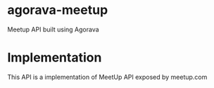 # agorava-meetup
Meetup API built using Agorava

# Implementation
This API is a implementation of MeetUp API exposed by meetup.com 
